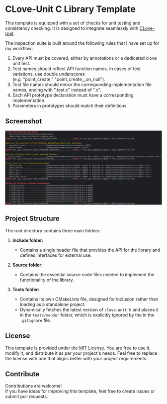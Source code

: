 # CLove-Unit C Library Template

This template is equipped with a set of checks for unit testing and consistency checking. It is designed to integrate seamlessly
with [CLove-Unit](https://github.com/fdefelici/clove-unit/).

The inspection suite is built around the following rules that I have set up for my workflow:

1. Every API must be covered, either by annotations or a dedicated clove unit test.
2. Test names should reflect API function names. In cases of test variations, use double underscores <br/>
   (e.g. "point_create," "point_create__on_null").
3. Test file names should mirror the corresponding implementation file names, ending with ".test.c" instead of ".c".
4. Each API prototype declaration must have a corresponding implementation.
5. Parameters in prototypes should match their definitions.

## Screenshot

![Report example](example.png)

## Project Structure

The root directory contains three main folders:

1. **Include folder:**
    - Contains a single header file that provides the API for the library and defines interfaces for external use.

2. **Source folder:**
    - Contains the essential source code files needed to implement the functionality of the library.

3. **Tests folder:**
    - Contains its own CMakeLists file, designed for inclusion rather than loading as a standalone project.
    - Dynamically fetches the latest version of `clove-unit.h` and places it in the `tests/vendor` folder, which is explicitly ignored by the
      in the `.gitignore` file.

## License

This template is provided under the [MIT License](LICENSE). You are free to use it, modify it, and distribute it as per your project's needs. Feel
free to replace the license with one that aligns better with your project requirements.

## Contribute

Contributions are welcome! <br/>
If you have ideas for improving this template, feel free to create issues or submit pull requests.
